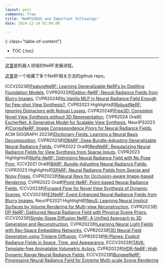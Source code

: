 ```yaml
---
layout: post
comments: True
title: "NeRF&3DGS and Important followings"
date: 2024-12-28 01:09:00

---
```


<!--more-->

{: class="table-of-content"}
* TOC
{:toc}

---

[这里](https://github.com/zubair-irshad/Awesome-Implicit-NeRF-Robotics)是机器人领域的NeRF发展进程。

[这里](https://github.com/visonpon/New-View-Synthesis)是一个收藏了多个NeRF相关方法的github repo。

ICCV2023的[FeatureNeRF: Learning Generalizable NeRFs by Distilling Foundation Models](https://jianglongye.com/featurenerf/), CVPR2022的[Deblur-NeRF: Neural Radiance Fields from Blurry Images](https://limacv.github.io/deblurnerf/), CVPR2024的[Is Vanilla MLP in Neural Radiance Field Enough for Few-shot View Synthesis?](https://openaccess.thecvf.com/content/CVPR2024/papers/Zhu_Is_Vanilla_MLP_in_Neural_Radiance_Field_Enough_for_Few-shot_CVPR_2024_paper.pdf), CVPR2023 Highlights的[RobustNeRF: Ignoring Distractors with Robust Losses](https://robustnerf.github.io/), CVPR2024的[Free3D: Consistent Novel View Synthesis without 3D Representation](https://chuanxiaz.com/free3d/), CVPR2024 Oral的[EscherNet: A Generative Model for Scalable View Synthesis](https://kxhit.github.io/EscherNet), NeurIPS2023的[CorresNeRF: Image Correspondence Priors for Neural Radiance Fields](https://yxlao.github.io/corres-nerf/), ACM SIGGRAPH 2023的[Dictionary Fields: Learning a Neural Basis Decomposition](https://apchenstu.github.io/FactorFields/), CVPR2023的[DBARF: Deep Bundle-Adjusting Generalizable Neural Radiance Fields](https://aibluefisher.github.io/dbarf/), CVPR2022 Oral的[RegNeRF: Regularizing Neural Radiance Fields for View Synthesis from Sparse Inputs](https://m-niemeyer.github.io/regnerf/), CVPR2023 Highlights的[NoPe-NeRF: Optimising Neural Radiance Field with No Pose Prior](https://nope-nerf.active.vision/), ICCV2021 Oral的[BARF: Bundle-Adjusting Neural Radiance Fields](https://chenhsuanlin.bitbucket.io/bundle-adjusting-NeRF/), CVPR2023 Highlights的[SPARF: Neural Radiance Fields from Sparse and Noisy Poses](https://prunetruong.com/sparf.github.io/), CVPR2022的[Neural Rays for Occlusion-aware Image-based Rendering](https://liuyuan-pal.github.io/NeuRay/), CVPR2022 Oral的[Point-NeRF: Point-based Neural Radiance Fields](https://xharlie.github.io/projects/project_sites/pointnerf/), ICCV2023的[Forward Flow for Novel View Synthesis of Dynamic Scenes](https://npucvr.github.io/ForwardFlowDNeRF/), ICCV2023的[E2NeRF: Event Enhanced Neural Radiance Fields from Blurry Images](https://icvteam.github.io/E2NeRF.html), NeurIPS2021 Hightlight的[NeuS: Learning Neural Implicit Surfaces by Volume Rendering for Multi-view Reconstruction](https://lingjie0206.github.io/papers/NeuS/), CVPR2023的[DP-NeRF: Deblurred Neural Radiance Field with Physical Scene Priors](https://dogyoonlee.github.io/dpnerf/), ICCV2023的[Single-Stage Diffusion NeRF: A Unified Approach to 3D Generation and Reconstruction](https://lakonik.github.io/ssdnerf/), CVPR2022的[Learning Neural Light Fields with Ray-Space Embedding Networks](https://neural-light-fields.github.io/), CVPR2023的[3D Neural Field Generation using Triplane Diffusion](https://jryanshue.com/nfd/), CVPR2023的[K-Planes: Explicit Radiance Fields in Space, Time, and Appearance](https://sarafridov.github.io/K-Planes/), ECCV2022的[TAVA: Template-free Animatable Volumetric Actors](https://www.liruilong.cn/projects/tava/), CVPR2022的[HDR-NeRF: High Dynamic Range Neural Radiance Fields](https://xhuangcv.github.io/hdr-nerf/), ECCV2022的[BungeeNeRF: Progressive Neural Radiance Field for Extreme Multi-scale Scene Rendering](https://city-super.github.io/citynerf/)
